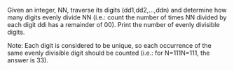 Given an integer, NN, traverse its digits (dd1,dd2,...,ddn) and determine
how many digits evenly divide NN (i.e.: count the number of times NN divided
by each digit ddi has a remainder of 00). Print the number of evenly divisible digits.

Note: Each digit is considered to be unique, so each occurrence of the same evenly
divisible digit should be counted (i.e.: for N=111N=111, the answer is 33).
